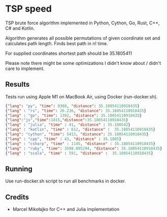 # TSP speed

TSP brute force algorithm implemented in Python, Cython, Go, Rust, C++, C# and Kotlin.

Algorithm generates all possible permutations of given coordinate set and calculates path length. Finds best path in n! time.

For supplied coordinates shortest path should be 35.1805411

Please note there might be some optimizations I didn't know about / didn't care to implement.

## Results

Tests run using Apple M1 on MacBook Air, using Docker (run-docker.sh).

```json
{"lang": "py", "time": 9308, "distance": 35.18054110918435}
{"lang" : "rs", "time": 26.236, "distance": 35.18054110918435}
{"lang" : "go", "time": 1302, "distance": 35.18054110918435}
{"lang":"js","time":1815,"distance":35.18054110918435}
{"lang" : "julia", "time" : 41, "distance" : 35.180542}
{"lang" : "kotlin", "time" : 612, "distance" :  35.18054110918435}
{"lang": "cython", "time": 5413, "distance": 35.18054110918435}
{"lang" : "cpp", "time" : 43, "distance" : 35.1805}
{"lang" : "csharp", "time" : 1145, "distance" : 35.18054110918435}
{"lang" : "ruby", "time": 3598.095294, "distance": 35.18054110918435}
{"lang" : "scala", "time" : 591, "distance" :  35.18054110918435}
```

## Running

Use run-docker.sh script to run all benchmarks in docker.

## Credits
* Marcel Mikołajko for C++ and Julia implementation
